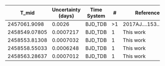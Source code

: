 |T_mid        |Uncertainty (days)|Time System|#  |Reference           |
|-------------|------------------|-----------|---|--------------------|
|2457061.9098 |0.0026            |BJD_TDB    |>1 |2017AJ....153..215P |
|2458549.07805|0.0007217         |BJD_TDB    |1  |This work           |
|2458553.81308|0.0007032         |BJD_TDB    |1  |This work           |
|2458558.55033|0.0006248         |BJD_TDB    |1  |This work           |
|2458563.28637|0.0007012         |BJD_TDB    |1  |This work           |
